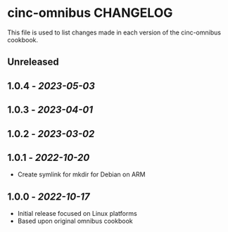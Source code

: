 # cinc-omnibus CHANGELOG

This file is used to list changes made in each version of the cinc-omnibus cookbook.

## Unreleased

## 1.0.4 - *2023-05-03*

## 1.0.3 - *2023-04-01*

## 1.0.2 - *2023-03-02*

## 1.0.1 - *2022-10-20*

- Create symlink for mkdir for Debian on ARM

## 1.0.0 - *2022-10-17*

- Initial release focused on Linux platforms
- Based upon original omnibus cookbook
